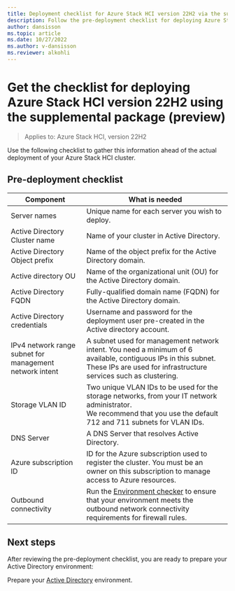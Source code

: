 ```yaml
---
title: Deployment checklist for Azure Stack HCI version 22H2 via the supplemental package (preview) 
description: Follow the pre-deployment checklist for deploying Azure Stack HCI version 22H2 (preview).
author: dansisson
ms.topic: article
ms.date: 10/27/2022
ms.author: v-dansisson
ms.reviewer: alkohli
---
```


# Get the checklist for deploying Azure Stack HCI version 22H2 using the supplemental package (preview)

> Applies to: Azure Stack HCI, version 22H2

Use the following checklist to gather this information ahead of the actual deployment of your Azure Stack HCI cluster.


## Pre-deployment checklist

|Component|What is needed|
|--|--|
|Server names|Unique name for each server you wish to deploy.|
|Active Directory Cluster name|Name of your cluster in Active Directory.|
Active Directory Object prefix|Name of the object prefix for the Active Directory domain.|
Active directory OU|Name of the organizational unit (OU) for the Active Directory domain.|
|Active Directory FQDN|Fully-qualified domain name (FQDN) for the Active Directory domain.|
|Active Directory credentials|Username and password for the deployment user pre-created in the Active directory account.|
|IPv4 network range subnet for management network intent|A subnet used for management network intent. You need a minimum of 6 available, contiguous IPs in this subnet. These IPs are used for infrastructure services such as clustering.|
|Storage VLAN ID|Two unique VLAN IDs to be used for the storage networks, from your IT network administrator.<br> We recommend that you use the default 712 and 711 subnets for VLAN IDs.|
|DNS Server|A DNS Server that resolves Active Directory.|
|Azure subscription ID|ID for the Azure subscription used to register the cluster. You must be an owner on this subscription to manage access to Azure resources.|
|Outbound connectivity| Run the [Environment checker](../manage/use-environment-checker.md) to ensure that your environment meets the outbound network connectivity requirements for firewall rules.|

## Next steps

After reviewing the pre-deployment checklist, you are ready to prepare your Active Directory environment:

Prepare your [Active Directory](deployment-tool-active-directory.md) environment.
